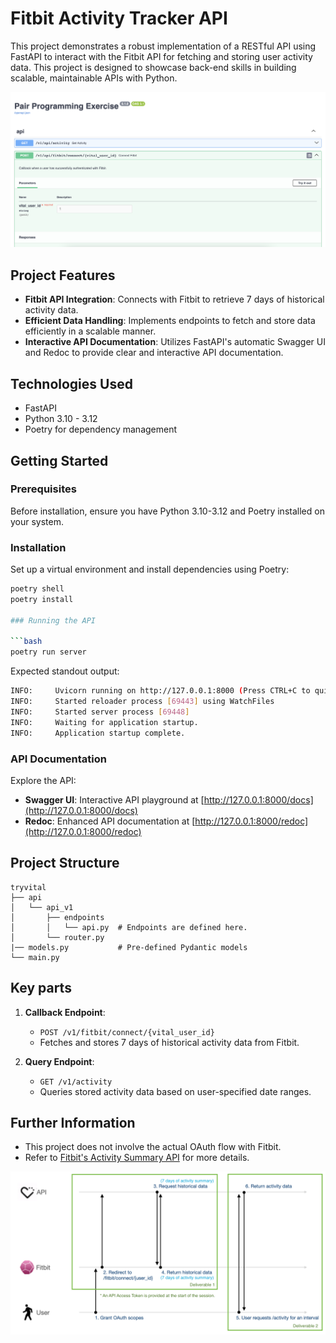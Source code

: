 # Fitbit Activity Tracker API

This project demonstrates a robust implementation of a RESTful API using FastAPI to interact with the Fitbit API for fetching and storing user activity data. This project is designed to showcase back-end skills in building scalable, maintainable APIs with Python.

![Screenshot_GUI](/Screenshot_GUI.png)


## Project Features

- **Fitbit API Integration**: Connects with Fitbit to retrieve 7 days of historical activity data.
- **Efficient Data Handling**: Implements endpoints to fetch and store data efficiently in a scalable manner.
- **Interactive API Documentation**: Utilizes FastAPI's automatic Swagger UI and Redoc to provide clear and interactive API documentation.

## Technologies Used

- FastAPI
- Python 3.10 - 3.12
- Poetry for dependency management

## Getting Started

### Prerequisites

Before installation, ensure you have Python 3.10-3.12 and Poetry installed on your system.

### Installation

Set up a virtual environment and install dependencies using Poetry:

```bash
poetry shell
poetry install

### Running the API

```bash
poetry run server
```

Expected standout output:
```bash
INFO:     Uvicorn running on http://127.0.0.1:8000 (Press CTRL+C to quit)
INFO:     Started reloader process [69443] using WatchFiles
INFO:     Started server process [69448]
INFO:     Waiting for application startup.
INFO:     Application startup complete.
```


### API Documentation

Explore the API:
- **Swagger UI**: Interactive API playground at [http://127.0.0.1:8000/docs](http://127.0.0.1:8000/docs)
- **Redoc**: Enhanced API documentation at [http://127.0.0.1:8000/redoc](http://127.0.0.1:8000/redoc)

## Project Structure

```
tryvital
├── api
│   └── api_v1
│       ├── endpoints
│       │   └── api.py  # Endpoints are defined here.
│       └── router.py
|── models.py           # Pre-defined Pydantic models
└── main.py
```


## Key parts

1. **Callback Endpoint**:
   - `POST /v1/fitbit/connect/{vital_user_id}`
   - Fetches and stores 7 days of historical activity data from Fitbit.

2. **Query Endpoint**:
   - `GET /v1/activity`
   - Queries stored activity data based on user-specified date ranges.

## Further Information

- This project does not involve the actual OAuth flow with Fitbit.
- Refer to [Fitbit's Activity Summary API](https://dev.fitbit.com/build/reference/web-api/activity/get-daily-activity-summary/) for more details.

![Flow Diagram](/flow-diagram.png)
